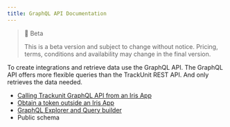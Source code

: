 ```yaml
---
title: GraphQL API Documentation
---
```


> 🚧 Beta
> 
> This is a beta version and subject to change without notice. Pricing, terms, conditions and availability may change in the final version.

To create integrations and retrieve data use the GraphQL API. The GraphQL API offers more flexible queries than the TrackUnit REST API. And only retrieves the data needed.

- [Calling Trackunit GraphQL API from an Iris App](https://developers.trackunit.com/docs/calling-trackunit-graphql-api)
- [Obtain a token outside an Iris App](https://developers.trackunit.com/reference/access-token)
- [GraphQL Explorer and Query builder](./graphql-explorer)  
- Public schema

